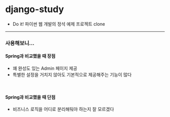 # django-study
* Do it! 파이썬 웹 개발의 정석 예제 프로젝트 clone

---

### 사용해보니...

#### Spring과 비교했을 때 장점
* 꽤 완성도 있는 Admin 페이지 제공
* 특별한 설정을 거치지 않아도 기본적으로 제공해주는 기능이 많다

<br/>

#### Spring과 비교했을 때 단점
* 비즈니스 로직을 어디로 분리해둬야 하는지 잘 모르겠다


